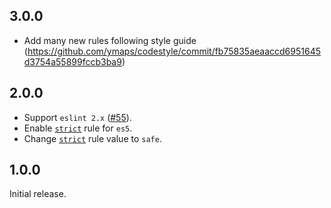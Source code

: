 ## 3.0.0

* Add many new rules following style guide (https://github.com/ymaps/codestyle/commit/fb75835aeaaccd6951645d3754a55899fccb3ba9)

## 2.0.0

* Support `eslint 2.x` ([#55](https://github.com/ymaps/codestyle/pull/55)).
* Enable [`strict`][strict] rule for `es5`.
* Change [`strict`][strict] rule value to `safe`.

## 1.0.0

Initial release.

[strict]: http://eslint.org/docs/rules/strict
